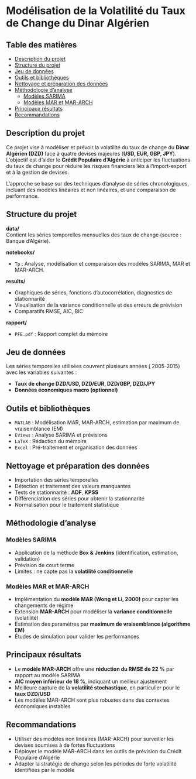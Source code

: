 # Modélisation de la Volatilité du Taux de Change du Dinar Algérien

## Table des matières
- [Description du projet](#description-du-projet)
- [Structure du projet](#structure-du-projet)
- [Jeu de données](#jeu-de-données)
- [Outils et bibliothèques](#outils-et-bibliothèques)
- [Nettoyage et préparation des données](#nettoyage-et-préparation-des-données)
- [Méthodologie d’analyse](#méthodologie-danalyse)
  - [Modèles SARIMA](#modèles-sarima)
  - [Modèles MAR et MAR-ARCH](#modèles-mar-et-mar-arch)
- [Principaux résultats](#principaux-résultats)
- [Recommandations](#recommandations)

##  Description du projet
Ce projet vise à modéliser et prévoir la volatilité du taux de change du **Dinar Algérien (DZD)** face à quatre devises majeures (**USD, EUR, GBP, JPY**).  
L’objectif est d’aider le **Crédit Populaire d’Algérie** à anticiper les fluctuations du taux de change pour réduire les risques financiers liés à l’import-export et à la gestion de devises.

L’approche se base sur des techniques d’analyse de séries chronologiques, incluant des modèles linéaires et non linéaires, et une comparaison de performance.

## Structure du projet
**data/**  
Contient les séries temporelles mensuelles des taux de change (source : Banque d’Algérie).

**notebooks/**  
- `Tp` : Analyse, modélisation et comparaison des modèles SARIMA, MAR et MAR-ARCH.

**results/**  
- Graphiques de séries, fonctions d’autocorrélation, diagnostics de stationnarité  
- Visualisation de la variance conditionnelle et des erreurs de prévision  
- Comparatifs RMSE, AIC, BIC

**rapport/**  
- `PFE.pdf` : Rapport complet du mémoire

## Jeu de données
Les séries temporelles utilisées couvrent plusieurs années ( 2005-2015) avec les variables suivantes :
- **Taux de change DZD/USD, DZD/EUR, DZD/GBP, DZD/JPY**
- **Données économiques macro (optionnel)**

## Outils et bibliothèques
- `MATLAB` : Modélisation MAR, MAR-ARCH, estimation par maximum de vraisemblance (EM)
- `EViews` : Analyse SARIMA et prévisions
- `LaTeX` : Rédaction du mémoire
- `Excel` : Pré-traitement et organisation des données

## Nettoyage et préparation des données
- Importation des séries temporelles
- Détection et traitement des valeurs manquantes
- Tests de stationnarité : **ADF**, **KPSS**
- Différenciation des séries pour obtenir la stationnarité
- Normalisation pour le traitement statistique

## Méthodologie d’analyse

### Modèles SARIMA
- Application de la méthode **Box & Jenkins** (identification, estimation, validation)
- Prévision de court terme
- Limites : ne capte pas la **volatilité conditionnelle**

### Modèles MAR et MAR-ARCH
- Implémentation du **modèle MAR (Wong et Li, 2000)** pour capter les changements de régime
- Extension **MAR-ARCH** pour modéliser la **variance conditionnelle** (volatilité)
- Estimation des paramètres par **maximum de vraisemblance (algorithme EM)**
- Études de simulation pour valider les performances

## Principaux résultats
- Le **modèle MAR-ARCH** offre une **réduction du RMSE de 22 %** par rapport au modèle SARIMA
- **AIC moyen inférieur de 18 %**, indiquant un meilleur ajustement
- Meilleure capture de la **volatilité stochastique**, en particulier pour le **taux DZD/USD**
- Les modèles MAR-ARCH sont plus robustes dans des contextes économiques instables

## Recommandations
- Utiliser des modèles non linéaires (MAR-ARCH) pour surveiller les devises soumises à de fortes fluctuations
- Déployer le modèle MAR-ARCH dans les outils de prévision du Crédit Populaire d’Algérie
- Adapter la stratégie de change selon les périodes de forte volatilité identifiées par le modèle
